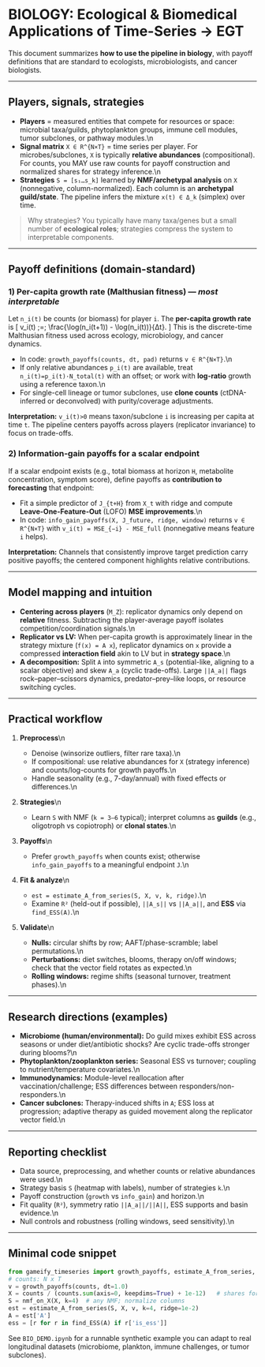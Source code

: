 # BIOLOGY: Ecological & Biomedical Applications of Time-Series → EGT

This document summarizes **how to use the pipeline in biology**, with payoff definitions that are standard to ecologists, microbiologists, and cancer biologists.

---

## Players, signals, strategies

- **Players** = measured entities that compete for resources or space: microbial taxa/guilds, phytoplankton groups, immune cell modules, tumor subclones, or pathway modules.\n
- **Signal matrix** `X ∈ R^{N×T}` = time series per player. For microbes/subclones, `X` is typically **relative abundances** (compositional). For counts, you MAY use raw counts for payoff construction and normalized shares for strategy inference.\n
- **Strategies** `S = [s₁…s_k]` learned by **NMF/archetypal analysis** on `X` (nonnegative, column-normalized). Each column is an **archetypal guild/state**. The pipeline infers the mixture `x(t) ∈ Δ_k` (simplex) over time.

> Why strategies? You typically have many taxa/genes but a small number of **ecological roles**; strategies compress the system to interpretable components.

---

## Payoff definitions (domain-standard)

### 1) Per-capita growth rate (Malthusian fitness) — *most interpretable*
Let `n_i(t)` be counts (or biomass) for player `i`. The **per-capita growth rate** is
\[
v_i(t) \;=\; \frac{\log(n_i(t+1)) - \log(n_i(t))}{Δt}.
\]
This is the discrete-time Malthusian fitness used across ecology, microbiology, and cancer dynamics.

- In code: `growth_payoffs(counts, dt, pad)` returns `v ∈ R^{N×T}`.\n
- If only relative abundances `p_i(t)` are available, treat `n_i(t)=p_i(t)·N_total(t)` with an offset; or work with **log-ratio** growth using a reference taxon.\n
- For single-cell lineage or tumor subclones, use **clone counts** (ctDNA-inferred or deconvolved) with purity/coverage adjustments.

**Interpretation:** `v_i(t)>0` means taxon/subclone `i` is increasing per capita at time `t`. The pipeline centers payoffs across players (replicator invariance) to focus on trade-offs.

### 2) Information-gain payoffs for a scalar endpoint
If a scalar endpoint exists (e.g., total biomass at horizon `H`, metabolite concentration, symptom score), define payoffs as **contribution to forecasting** that endpoint:

- Fit a simple predictor of `J_{t+H}` from `X_t` with ridge and compute **Leave-One-Feature-Out** (LOFO) **MSE improvements**.\n
- In code: `info_gain_payoffs(X, J_future, ridge, window)` returns `v ∈ R^{N×T}` with `v_i(t) = MSE_{−i} - MSE_full` (nonnegative means feature `i` helps).

**Interpretation:** Channels that consistently improve target prediction carry positive payoffs; the centered component highlights relative contributions.

---

## Model mapping and intuition

- **Centering across players** (`M_Z`): replicator dynamics only depend on **relative** fitness. Subtracting the player-average payoff isolates competition/coordination signals.\n
- **Replicator vs LV:** When per-capita growth is approximately linear in the strategy mixture (`f(x) = A x`), replicator dynamics on `x` provide a compressed **interaction field** akin to LV but in **strategy space**.\n
- **A decomposition:** Split `A` into symmetric `A_s` (potential-like, aligning to a scalar objective) and skew `A_a` (cyclic trade-offs). Large `||A_a||` flags rock–paper–scissors dynamics, predator–prey–like loops, or resource switching cycles.

---

## Practical workflow

1. **Preprocess**\n
   - Denoise (winsorize outliers, filter rare taxa).\n
   - If compositional: use relative abundances for `X` (strategy inference) and counts/log-counts for growth payoffs.\n
   - Handle seasonality (e.g., 7-day/annual) with fixed effects or differences.\n

2. **Strategies**\n
   - Learn `S` with NMF (`k = 3–6` typical); interpret columns as **guilds** (e.g., oligotroph vs copiotroph) or **clonal states**.\n

3. **Payoffs**\n
   - Prefer `growth_payoffs` when counts exist; otherwise `info_gain_payoffs` to a meaningful endpoint `J`.\n

4. **Fit & analyze**\n
   - `est = estimate_A_from_series(S, X, v, k, ridge)`.\n
   - Examine `R²` (held-out if possible), `||A_s||` vs `||A_a||`, and **ESS** via `find_ESS(A)`.\n

5. **Validate**\n
   - **Nulls:** circular shifts by row; AAFT/phase-scramble; label permutations.\n
   - **Perturbations:** diet switches, blooms, therapy on/off windows; check that the vector field rotates as expected.\n
   - **Rolling windows:** regime shifts (seasonal turnover, treatment phases).\n

---

## Research directions (examples)

- **Microbiome (human/environmental):** Do guild mixes exhibit ESS across seasons or under diet/antibiotic shocks? Are cyclic trade-offs stronger during blooms?\n
- **Phytoplankton/zooplankton series:** Seasonal ESS vs turnover; coupling to nutrient/temperature covariates.\n
- **Immunodynamics:** Module-level reallocation after vaccination/challenge; ESS differences between responders/non-responders.\n
- **Cancer subclones:** Therapy-induced shifts in `A`; ESS loss at progression; adaptive therapy as guided movement along the replicator vector field.\n

---

## Reporting checklist

- Data source, preprocessing, and whether counts or relative abundances were used.\n
- Strategy basis `S` (heatmap with labels), number of strategies `k`.\n
- Payoff construction (`growth` vs `info_gain`) and horizon.\n
- Fit quality (`R²`), symmetry ratio `||A_a||/||A||`, ESS supports and basin evidence.\n
- Null controls and robustness (rolling windows, seed sensitivity).\n

---

## Minimal code snippet

```python
from gameify_timeseries import growth_payoffs, estimate_A_from_series, find_ESS
# counts: N x T
v = growth_payoffs(counts, dt=1.0)
X = counts / (counts.sum(axis=0, keepdims=True) + 1e-12)   # shares for strategy inference
S = nmf_on_X(X, k=4)  # any NMF; normalize columns
est = estimate_A_from_series(S, X, v, k=4, ridge=1e-2)
A = est['A']
ess = [r for r in find_ESS(A) if r['is_ess']]
```

See `BIO_DEMO.ipynb` for a runnable synthetic example you can adapt to real longitudinal datasets (microbiome, plankton, immune challenges, or tumor subclones).
